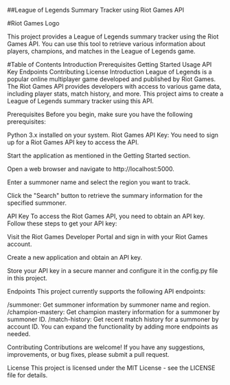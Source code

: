##League of Legends Summary Tracker using Riot Games API

#Riot Games Logo

This project provides a League of Legends summary tracker using the Riot Games API. You can use this tool to retrieve various information about players, champions, and matches in the League of Legends game.

#Table of Contents
Introduction
Prerequisites
Getting Started
Usage
API Key
Endpoints
Contributing
License
Introduction
League of Legends is a popular online multiplayer game developed and published by Riot Games. The Riot Games API provides developers with access to various game data, including player stats, match history, and more. This project aims to create a League of Legends summary tracker using this API.

Prerequisites
Before you begin, make sure you have the following prerequisites:

Python 3.x installed on your system.
Riot Games API Key: You need to sign up for a Riot Games API key to access the API.

Start the application as mentioned in the Getting Started section.

Open a web browser and navigate to http://localhost:5000.

Enter a summoner name and select the region you want to track.

Click the "Search" button to retrieve the summary information for the specified summoner.

API Key
To access the Riot Games API, you need to obtain an API key. Follow these steps to get your API key:

Visit the Riot Games Developer Portal and sign in with your Riot Games account.

Create a new application and obtain an API key.

Store your API key in a secure manner and configure it in the config.py file in this project.

Endpoints
This project currently supports the following API endpoints:

/summoner: Get summoner information by summoner name and region.
/champion-mastery: Get champion mastery information for a summoner by summoner ID.
/match-history: Get recent match history for a summoner by account ID.
You can expand the functionality by adding more endpoints as needed.

Contributing
Contributions are welcome! If you have any suggestions, improvements, or bug fixes, please submit a pull request.

License
This project is licensed under the MIT License - see the LICENSE file for details.
